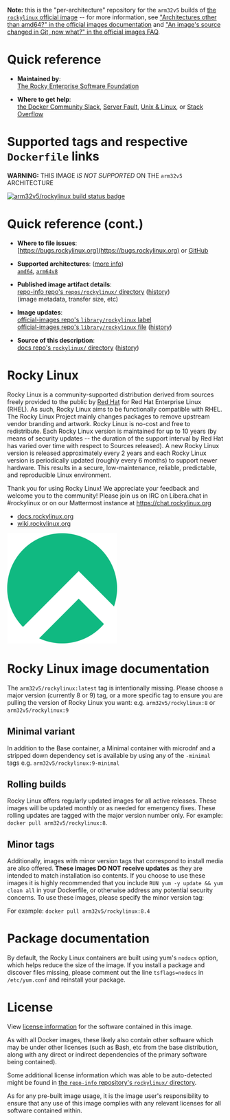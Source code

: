 <!--

********************************************************************************

WARNING:

    DO NOT EDIT "rockylinux/README.md"

    IT IS AUTO-GENERATED

    (from the other files in "rockylinux/" combined with a set of templates)

********************************************************************************

-->

**Note:** this is the "per-architecture" repository for the `arm32v5` builds of [the `rockylinux` official image](https://hub.docker.com/_/rockylinux) -- for more information, see ["Architectures other than amd64?" in the official images documentation](https://github.com/docker-library/official-images#architectures-other-than-amd64) and ["An image's source changed in Git, now what?" in the official images FAQ](https://github.com/docker-library/faq#an-images-source-changed-in-git-now-what).

# Quick reference

-	**Maintained by**:  
	[The Rocky Enterprise Software Foundation](https://github.com/rocky-linux/sig-cloud-instance-images)

-	**Where to get help**:  
	[the Docker Community Slack](https://dockr.ly/comm-slack), [Server Fault](https://serverfault.com/help/on-topic), [Unix & Linux](https://unix.stackexchange.com/help/on-topic), or [Stack Overflow](https://stackoverflow.com/help/on-topic)

# Supported tags and respective `Dockerfile` links

**WARNING:** THIS IMAGE *IS NOT SUPPORTED* ON THE `arm32v5` ARCHITECTURE

[![arm32v5/rockylinux build status badge](https://img.shields.io/jenkins/s/https/doi-janky.infosiftr.net/job/multiarch/job/arm32v5/job/rockylinux.svg?label=arm32v5/rockylinux%20%20build%20job)](https://doi-janky.infosiftr.net/job/multiarch/job/arm32v5/job/rockylinux/)

# Quick reference (cont.)

-	**Where to file issues**:  
	[https://bugs.rockylinux.org](https://bugs.rockylinux.org) or [GitHub](https://github.com/rocky-linux/sig-cloud-instance-images/issues)

-	**Supported architectures**: ([more info](https://github.com/docker-library/official-images#architectures-other-than-amd64))  
	[`amd64`](https://hub.docker.com/r/amd64/rockylinux/), [`arm64v8`](https://hub.docker.com/r/arm64v8/rockylinux/)

-	**Published image artifact details**:  
	[repo-info repo's `repos/rockylinux/` directory](https://github.com/docker-library/repo-info/blob/master/repos/rockylinux) ([history](https://github.com/docker-library/repo-info/commits/master/repos/rockylinux))  
	(image metadata, transfer size, etc)

-	**Image updates**:  
	[official-images repo's `library/rockylinux` label](https://github.com/docker-library/official-images/issues?q=label%3Alibrary%2Frockylinux)  
	[official-images repo's `library/rockylinux` file](https://github.com/docker-library/official-images/blob/master/library/rockylinux) ([history](https://github.com/docker-library/official-images/commits/master/library/rockylinux))

-	**Source of this description**:  
	[docs repo's `rockylinux/` directory](https://github.com/docker-library/docs/tree/master/rockylinux) ([history](https://github.com/docker-library/docs/commits/master/rockylinux))

# Rocky Linux

Rocky Linux is a community-supported distribution derived from sources freely provided to the public by [Red Hat](ftp://ftp.redhat.com/pub/redhat/linux/enterprise/) for Red Hat Enterprise Linux (RHEL). As such, Rocky Linux aims to be functionally compatible with RHEL. The Rocky Linux Project mainly changes packages to remove upstream vendor branding and artwork. Rocky Linux is no-cost and free to redistribute. Each Rocky Linux version is maintained for up to 10 years (by means of security updates -- the duration of the support interval by Red Hat has varied over time with respect to Sources released). A new Rocky Linux version is released approximately every 2 years and each Rocky Linux version is periodically updated (roughly every 6 months) to support newer hardware. This results in a secure, low-maintenance, reliable, predictable, and reproducible Linux environment.

Thank you for using Rocky Linux! We appreciate your feedback and welcome you to the community! Please join us on IRC on Libera.chat in #rockylinux or on our Mattermost instance at https://chat.rockylinux.org

-	[docs.rockylinux.org](https://docs.rockylinux.org)
-	[wiki.rockylinux.org](https://wiki.rockylinux.org)

![logo](https://raw.githubusercontent.com/docker-library/docs/5e29cd0cdc96d579d91310cbcb772b26067182ad/rockylinux/logo.png)

# Rocky Linux image documentation

The `arm32v5/rockylinux:latest` tag is intentionally missing. Please choose a major version (currently 8 or 9) tag, or a more specific tag to ensure you are pulling the version of Rocky Linux you want: e.g. `arm32v5/rockylinux:8` or `arm32v5/rockylinux:9`

## Minimal variant

In addition to the Base container, a Minimal container with microdnf and a stripped down dependency set is available by using any of the `-minimal` tags e.g. `arm32v5/rockylinux:9-minimal`

## Rolling builds

Rocky Linux offers regularly updated images for all active releases. These images will be updated monthly or as needed for emergency fixes. These rolling updates are tagged with the major version number only. For example: `docker pull arm32v5/rockylinux:8`.

## Minor tags

Additionally, images with minor version tags that correspond to install media are also offered. **These images DO NOT receive updates** as they are intended to match installation iso contents. If you choose to use these images it is highly recommended that you include `RUN yum -y update && yum clean all` in your Dockerfile, or otherwise address any potential security concerns. To use these images, please specify the minor version tag:

For example: `docker pull arm32v5/rockylinux:8.4`

# Package documentation

By default, the Rocky Linux containers are built using yum's `nodocs` option, which helps reduce the size of the image. If you install a package and discover files missing, please comment out the line `tsflags=nodocs` in `/etc/yum.conf` and reinstall your package.

# License

View [license information](https://www.rockylinux.org/legal/) for the software contained in this image.

As with all Docker images, these likely also contain other software which may be under other licenses (such as Bash, etc from the base distribution, along with any direct or indirect dependencies of the primary software being contained).

Some additional license information which was able to be auto-detected might be found in [the `repo-info` repository's `rockylinux/` directory](https://github.com/docker-library/repo-info/tree/master/repos/rockylinux).

As for any pre-built image usage, it is the image user's responsibility to ensure that any use of this image complies with any relevant licenses for all software contained within.
